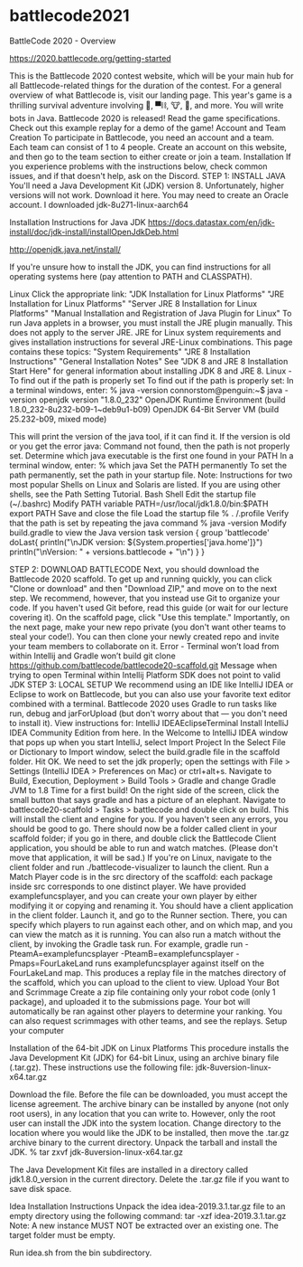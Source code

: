 # battlecode2021

BattleCode 2020 - Overview



https://2020.battlecode.org/getting-started

 
This is the Battlecode 2020 contest website, which will be your main hub for all Battlecode-related things for the duration of the contest. For a general overview of what Battlecode is, visit our landing page.
This year's game is a thrilling survival adventure involving 🍲, ▀⛓, 🐮, 🤖, and more. You will write bots in Java.
Battlecode 2020 is released! Read the game specifications. Check out this example replay for a demo of the game!
Account and Team Creation
To participate in Battlecode, you need an account and a team. Each team can consist of 1 to 4 people.
Create an account on this website, and then go to the team section to either create or join a team.
Installation
If you experience problems with the instructions below, check common issues, and if that doesn't help, ask on the Discord.
STEP 1: INSTALL JAVA
You'll need a Java Development Kit (JDK) version 8. Unfortunately, higher versions will not work. Download it here. You may need to create an Oracle account.
I downloaded 
jdk-8u271-linux-aarch64
 
Installation Instructions for Java JDK
https://docs.datastax.com/en/jdk-install/doc/jdk-install/installOpenJdkDeb.html
 
http://openjdk.java.net/install/
 
 
If you're unsure how to install the JDK, you can find instructions for all operating systems here (pay attention to PATH and CLASSPATH).
 
 
Linux
Click the appropriate link:
"JDK Installation for Linux Platforms"
"JRE Installation for Linux Platforms"
"Server JRE 8 Installation for Linux Platforms"
"Manual Installation and Registration of Java Plugin for Linux"
To run Java applets in a browser, you must install the JRE plugin manually. This does not apply to the server JRE.
JRE for Linux system requirements and gives installation instructions for several JRE-Linux combinations.
This page contains these topics:
"System Requirements"
"JRE 8 Installation Instructions"
"General Installation Notes"
See "JDK 8 and JRE 8 Installation Start Here" for general information about installing JDK 8 and JRE 8.
Linux - To find out if the path is properly set
To find out if the path is properly set:
In a terminal windows, enter:
% java -version
connorstom@penguin:~$ java -version
openjdk version "1.8.0_232"
OpenJDK Runtime Environment (build 1.8.0_232-8u232-b09-1~deb9u1-b09)
OpenJDK 64-Bit Server VM (build 25.232-b09, mixed mode)
 
 

This will print the version of the java tool, if it can find it. If the version is old or you get the error java: Command not found, then the path is not properly set.
Determine which java executable is the first one found in your PATH
In a terminal window, enter:
% which java
Set the PATH permanently
To set the path permanently, set the path in your startup file.
Note: Instructions for two most popular Shells on Linux and Solaris are listed. If you are using other shells, see the Path Setting Tutorial.
Bash Shell
Edit the startup file (~/.bashrc)
Modify PATH variable
PATH=/usr/local/jdk1.8.0/bin:$PATH
export PATH
Save and close the file
Load the startup file
% . /.profile
Verify that the path is set by repeating the java command
% java -version
Modify build.gradle to view the Java version
task version {
    group 'battlecode'
    doLast{
        println("\nJDK version: ${System.properties['java.home']}")
        println("\nVersion: " + versions.battlecode + "\n")
    }
}
 
 
 
STEP 2: DOWNLOAD BATTLECODE
Next, you should download the Battlecode 2020 scaffold. To get up and running quickly, you can click "Clone or download" and then "Download ZIP," and move on to the next step.
We recommend, however, that you instead use Git to organize your code. If you haven't used Git before, read this guide (or wait for our lecture covering it). On the scaffold page, click "Use this template." Importantly, on the next page, make your new repo private (you don't want other teams to steal your code!). You can then clone your newly created repo and invite your team members to collaborate on it.
Error - Terminal won’t load from within Intellij and Gradle won’t build
git clone https://github.com/battlecode/battlecode20-scaffold.git
Message when trying to open Terminal within Intellij
Platform SDK does not point to valid JDK
STEP 3: LOCAL SETUP
We recommend using an IDE like IntelliJ IDEA or Eclipse to work on Battlecode, but you can also use your favorite text editor combined with a terminal. Battlecode 2020 uses Gradle to run tasks like run, debug and jarForUpload (but don't worry about that — you don't need to install it).
View instructions for:
IntelliJ IDEAEclipseTerminal
Install IntelliJ IDEA Community Edition from here.
In the Welcome to IntelliJ IDEA window that pops up when you start IntelliJ, select Import Project
In the Select File or Dictionary to Import window, select the build.gradle file in the scaffold folder.
Hit OK.
We need to set the jdk properly; open the settings with File > Settings (IntelliJ IDEA > Preferences on Mac) or ctrl+alt+s. Navigate to Build, Execution, Deployment > Build Tools > Gradle and change Gradle JVM to 1.8
Time for a first build! On the right side of the screen, click the small button that says gradle and has a picture of an elephant. Navigate to battlecode20-scaffold > Tasks > battlecode and double click on build. This will install the client and engine for you.
If you haven't seen any errors, you should be good to go.
There should now be a folder called client in your scaffold folder; if you go in there, and double click the Battlecode Client application, you should be able to run and watch matches. (Please don't move that application, it will be sad.) If you're on Linux, navigate to the client folder and run ./battlecode-visualizer to launch the client.
Run a Match
Player code is in the src directory of the scaffold: each package inside src corresponds to one distinct player. We have provided examplefuncsplayer, and you can create your own player by either modifying it or copying and renaming it.
You should have a client application in the client folder. Launch it, and go to the Runner section. There, you can specify which players to run against each other, and on which map, and you can view the match as it is running.
You can also run a match without the client, by invoking the Gradle task run. For example, gradle run -PteamA=examplefuncsplayer -PteamB=examplefuncsplayer -Pmaps=FourLakeLand runs examplefuncsplayer against itself on the FourLakeLand map. This produces a replay file in the matches directory of the scaffold, which you can upload to the client to view.
Upload Your Bot and Scrimmage
Create a zip file containing only your robot code (only 1 package), and uploaded it to the submissions page.
Your bot will automatically be ran against other players to determine your ranking. You can also request scrimmages with other teams, and see the replays.
Setup your computer

Installation of the 64-bit JDK on Linux Platforms
This procedure installs the Java Development Kit (JDK) for 64-bit Linux, using an archive binary file (.tar.gz).
These instructions use the following file:
jdk-8uversion-linux-x64.tar.gz

Download the file.
Before the file can be downloaded, you must accept the license agreement. The archive binary can be installed by anyone (not only root users), in any location that you can write to. However, only the root user can install the JDK into the system location.
Change directory to the location where you would like the JDK to be installed, then move the .tar.gz archive binary to the current directory.
Unpack the tarball and install the JDK.
% tar zxvf jdk-8uversion-linux-x64.tar.gz

The Java Development Kit files are installed in a directory called jdk1.8.0_version in the current directory.
Delete the .tar.gz file if you want to save disk space.
 
Idea Installation Instructions
Unpack the idea idea-2019.3.1.tar.gz file to an empty directory using the following command: 
tar -xzf idea-2019.3.1.tar.gz
Note: A new instance MUST NOT be extracted over an existing one. The target folder must be empty.


Run idea.sh from the bin subdirectory.
